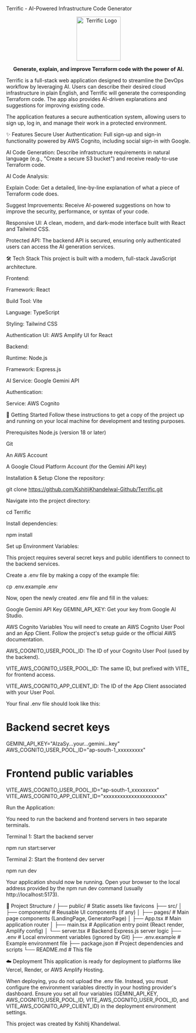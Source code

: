 Terrific - AI-Powered Infrastructure Code Generator
<p align="center">
<img src="https://i.imgur.com/your-favicon-url.png" alt="Terrific Logo" width="120">
</p>

<p align="center">
<strong>Generate, explain, and improve Terraform code with the power of AI.</strong>
</p>

Terrific is a full-stack web application designed to streamline the DevOps workflow by leveraging AI. Users can describe their desired cloud infrastructure in plain English, and Terrific will generate the corresponding Terraform code. The app also provides AI-driven explanations and suggestions for improving existing code.

The application features a secure authentication system, allowing users to sign up, log in, and manage their work in a protected environment.

✨ Features
Secure User Authentication: Full sign-up and sign-in functionality powered by AWS Cognito, including social sign-in with Google.

AI Code Generation: Describe infrastructure requirements in natural language (e.g., "Create a secure S3 bucket") and receive ready-to-use Terraform code.

AI Code Analysis:

Explain Code: Get a detailed, line-by-line explanation of what a piece of Terraform code does.

Suggest Improvements: Receive AI-powered suggestions on how to improve the security, performance, or syntax of your code.

Responsive UI: A clean, modern, and dark-mode interface built with React and Tailwind CSS.

Protected API: The backend API is secured, ensuring only authenticated users can access the AI generation services.

🛠️ Tech Stack
This project is built with a modern, full-stack JavaScript architecture.

Frontend:

Framework: React

Build Tool: Vite

Language: TypeScript

Styling: Tailwind CSS

Authentication UI: AWS Amplify UI for React

Backend:

Runtime: Node.js

Framework: Express.js

AI Service: Google Gemini API

Authentication:

Service: AWS Cognito

🚀 Getting Started
Follow these instructions to get a copy of the project up and running on your local machine for development and testing purposes.

Prerequisites
Node.js (version 18 or later)

Git

An AWS Account

A Google Cloud Platform Account (for the Gemini API key)

Installation & Setup
Clone the repository:

git clone https://github.com/KshitijKhandelwal-Github/Terrific.git

Navigate into the project directory:

cd Terrific

Install dependencies:

npm install

Set up Environment Variables:

This project requires several secret keys and public identifiers to connect to the backend services.

Create a .env file by making a copy of the example file:

cp .env.example .env

Now, open the newly created .env file and fill in the values:

Google Gemini API Key
GEMINI_API_KEY: Get your key from Google AI Studio.

AWS Cognito Variables
You will need to create an AWS Cognito User Pool and an App Client. Follow the project's setup guide or the official AWS documentation.

AWS_COGNITO_USER_POOL_ID: The ID of your Cognito User Pool (used by the backend).

VITE_AWS_COGNITO_USER_POOL_ID: The same ID, but prefixed with VITE_ for frontend access.

VITE_AWS_COGNITO_APP_CLIENT_ID: The ID of the App Client associated with your User Pool.

Your final .env file should look like this:

# Backend secret keys
GEMINI_API_KEY="AIzaSy...your...gemini...key"
AWS_COGNITO_USER_POOL_ID="ap-south-1_xxxxxxxxx"

# Frontend public variables
VITE_AWS_COGNITO_USER_POOL_ID="ap-south-1_xxxxxxxxx"
VITE_AWS_COGNITO_APP_CLIENT_ID="xxxxxxxxxxxxxxxxxxxxxx"

Run the Application:

You need to run the backend and frontend servers in two separate terminals.

Terminal 1: Start the backend server

npm run start:server

Terminal 2: Start the frontend dev server

npm run dev

Your application should now be running. Open your browser to the local address provided by the npm run dev command (usually http://localhost:5173).

📁 Project Structure
/
├── public/           # Static assets like favicons
├── src/
│   ├── components/   # Reusable UI components (if any)
│   ├── pages/        # Main page components (LandingPage, GeneratorPage)
│   ├── App.tsx       # Main application router
│   ├── main.tsx      # Application entry point (React render, Amplify config)
│   └── server.tsx    # Backend Express.js server logic
├── .env              # Local environment variables (ignored by Git)
├── .env.example      # Example environment file
├── package.json      # Project dependencies and scripts
└── README.md         # This file

☁️ Deployment
This application is ready for deployment to platforms like Vercel, Render, or AWS Amplify Hosting.

When deploying, you do not upload the .env file. Instead, you must configure the environment variables directly in your hosting provider's dashboard. Ensure you set all four variables (GEMINI_API_KEY, AWS_COGNITO_USER_POOL_ID, VITE_AWS_COGNITO_USER_POOL_ID, and VITE_AWS_COGNITO_APP_CLIENT_ID) in the deployment environment settings.

This project was created by Kshitij Khandelwal.